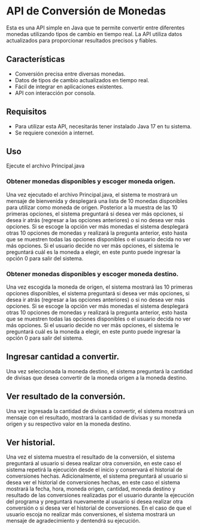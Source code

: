 # API de Conversión de Monedas

Esta es una API simple en Java que te permite convertir entre diferentes monedas utilizando tipos de cambio en tiempo real. La API utiliza datos actualizados para proporcionar resultados precisos y fiables.

## Características

- Conversión precisa entre diversas monedas.
- Datos de tipos de cambio actualizados en tiempo real.
- Fácil de integrar en aplicaciones existentes.
- API con interacción por consola.

## Requisitos

- Para utilizar esta API, necesitarás tener instalado Java 17 en tu sistema.
- Se requiere conexión a internet.

## Uso

Ejecute el archivo Principal.java

### Obtener monedas disponibles y escoger moneda origen.

Una vez ejecutado el archivo Principal.java, el sistema te mostrará un mensaje de bienvenida y desplegará una lista de 10 monedas disponibles para utilizar como moneda de origen.
Posterior a la muestra de las 10 primeras opciones, el sistema preguntará si desea ver más opciones, si desea ir atrás (regresar a las opciones anteriores) o si no desea ver más opciones.
Si se escoge la opción ver más monedas el sistema desplegará otras 10 opciones de monedas y realizará la pregunta anterior, esto hasta que se muestren todas las opciones disponibles o el usuario decida no ver más opciones.
Si el usuario decide no ver más opciones, el sistema le preguntará cuál es la moneda a elegir, en este punto puede ingresar la opción 0 para salir del sistema.

### Obtener monedas disponibles y escoger moneda destino.

Una vez escogida la moneda de origen, el sistema mostrará las 10 primeras opciones disponibles, el sistema preguntará si desea ver más opciones, si desea ir atrás (regresar a las opciones anteriores) o si no desea ver más opciones.
Si se escoge la opción ver más monedas el sistema desplegará otras 10 opciones de monedas y realizará la pregunta anterior, esto hasta que se muestren todas las opciones disponibles o el usuario decida no ver más opciones.
Si el usuario decide no ver más opciones, el sistema le preguntará cuál es la moneda a elegir, en este punto puede ingresar la opción 0 para salir del sistema.

## Ingresar cantidad a convertir.

Una vez seleccionada la moneda destino, el sistema preguntará la cantidad de divisas que desea convertir de la moneda origen a la moneda destino.

## Ver resultado de la conversión.

Una vez ingresada la cantidad de divisas a convertir, el sistema mostrará un mensaje con el resultado, mostrará la cantidad de divisas y su moneda origen y su respectivo valor en la moneda destino.

## Ver historial.

Una vez el sistema muestra el resultado de la conversión, el sistema preguntará al usuario si desea realizar otra conversión, en este caso el sistema repetirá la ejecución desde el inicio y conservará el historial de conversiones hechas. Adicionalmente, el sistema preguntará al usuario si desea ver el historial de conversiones hechas, en este caso el sistema mostrará la fecha, hora, moneda origen, cantidad, moneda destino y resultado de las conversiones realizadas por el usuario durante la ejecución del programa y preguntará nuevamente al usuario si desea realizar otra conversión o si desea ver el historial de conversiones. En el caso de que el usuario escoja no realizar más conversiones, el sistema mostrará un mensaje de agradecimiento y dentendrá su ejecución.
